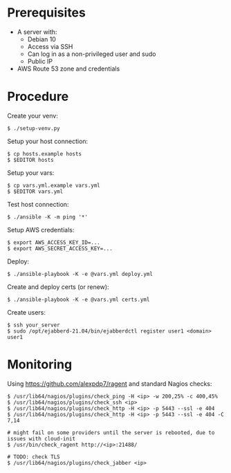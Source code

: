 # Prerequisites

* A server with:
  * Debian 10
  * Access via SSH
  * Can log in as a non-privileged user and sudo
  * Public IP
* AWS Route 53 zone and credentials

# Procedure

Create your venv:

```
$ ./setup-venv.py
```

Setup your host connection:

```
$ cp hosts.example hosts
$ $EDITOR hosts
```

Setup your vars:

```
$ cp vars.yml.example vars.yml
$ $EDITOR vars.yml
```

Test host connection:

```
$ ./ansible -K -m ping '*'
```

Setup AWS credentials:

```
$ export AWS_ACCESS_KEY_ID=...
$ export AWS_SECRET_ACCESS_KEY=...
```

Deploy:

```
$ ./ansible-playbook -K -e @vars.yml deploy.yml
```

Create and deploy certs (or renew):

```
$ ./ansible-playbook -K -e @vars.yml certs.yml
```

Create users:

```
$ ssh your_server
$ sudo /opt/ejabberd-21.04/bin/ejabberdctl register user1 <domain> user1
```

# Monitoring

Using https://github.com/alexpdp7/ragent and standard Nagios checks:

```
$ /usr/lib64/nagios/plugins/check_ping -H <ip> -w 200,25% -c 400,45%
$ /usr/lib64/nagios/plugins/check_ssh <ip>
$ /usr/lib64/nagios/plugins/check_http -H <ip> -p 5443 --ssl -e 404
$ /usr/lib64/nagios/plugins/check_http -H <ip> -p 5443 --ssl -e 404 -C 7,14

# might fail on some providers until the server is rebooted, due to issues with cloud-init
$ /usr/bin/check_ragent http://<ip>:21488/

# TODO: check TLS
$ /usr/lib64/nagios/plugins/check_jabber <ip>
```
